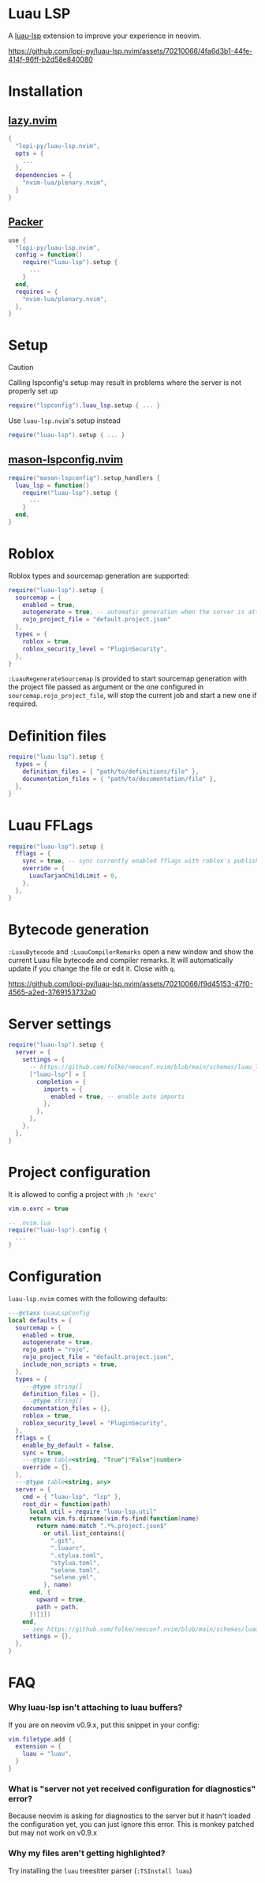 # Luau LSP

A [luau-lsp](https://github.com/JohnnyMorganz/luau-lsp/) extension to improve your experience in neovim.

https://github.com/lopi-py/luau-lsp.nvim/assets/70210066/4fa6d3b1-44fe-414f-96ff-b2d58e840080

# Installation

## [lazy.nvim](https://github.com/folke/lazy.nvim)

```lua
{
  "lopi-py/luau-lsp.nvim",
  opts = {
    ...
  },
  dependencies = {
    "nvim-lua/plenary.nvim",
  }
}
```

## [Packer](https://github.com/wbthomason/packer.nvim)

```lua
use {
  "lopi-py/luau-lsp.nvim",
  config = function()
    require("luau-lsp").setup {
      ...
    }
  end,
  requires = {
    "nvim-lua/plenary.nvim",
  },
}
```

# Setup

> [!CAUTION]
> Calling lspconfig's setup may result in problems where the server is not properly set up
> ```lua
> require("lspconfig").luau_lsp.setup { ... }
> ```
> Use `luau-lsp.nvim`'s setup instead
> ```lua
> require("luau-lsp").setup { ... }
> ```

## [mason-lspconfig.nvim](https://github.com/williamboman/mason-lspconfig.nvim)

```lua
require("mason-lspconfig").setup_handlers {
  luau_lsp = function()
    require("luau-lsp").setup {
      ...
    }
  end,
}
```

# Roblox

Roblox types and sourcemap generation are supported:

```lua
require("luau-lsp").setup {
  sourcemap = {
    enabled = true,
    autogenerate = true, -- automatic generation when the server is attached
    rojo_project_file = "default.project.json"
  },
  types = {
    roblox = true,
    roblox_security_level = "PluginSecurity",
  },
}
```

`:LuauRegenerateSourcemap` is provided to start sourcemap generation with the project file passed as argument or the one configured in `sourcemap.rojo_project_file`, will stop the current job and start a new one if required.

# Definition files

```lua
require("luau-lsp").setup {
  types = {
    definition_files = { "path/to/definitions/file" },
    documentation_files = { "path/to/documentation/file" },
  },
}
```

# Luau FFLags

```lua
require("luau-lsp").setup {
  fflags = {
    sync = true, -- sync currently enabled fflags with roblox's published fflags
    override = {
      LuauTarjanChildLimit = 0,
    },
  },
}
```

# Bytecode generation

`:LuauBytecode` and `:LuauCompilerRemarks` open a new window and show the current Luau file bytecode and compiler remarks. It will automatically update if you change the file or edit it. Close with `q`.

https://github.com/lopi-py/luau-lsp.nvim/assets/70210066/f9d45153-47f0-4565-a2ed-3769153732a0

# Server settings

```lua
require("luau-lsp").setup {
  server = {
    settings = {
      -- https://github.com/folke/neoconf.nvim/blob/main/schemas/luau_lsp.json
      ["luau-lsp"] = {
        completion = {
          imports = {
            enabled = true, -- enable auto imports
          },
        },
      },
    },
  },
}
```

# Project configuration

It is allowed to config a project with `:h 'exrc'`

```lua
vim.o.exrc = true
```

```lua
-- .nvim.lua
require("luau-lsp").config {
  ...
}
```

# Configuration

`luau-lsp.nvim` comes with the following defaults:

```lua
---@class LuauLspConfig
local defaults = {
  sourcemap = {
    enabled = true,
    autogenerate = true,
    rojo_path = "rojo",
    rojo_project_file = "default.project.json",
    include_non_scripts = true,
  },
  types = {
    ---@type string[]
    definition_files = {},
    ---@type string[]
    documentation_files = {},
    roblox = true,
    roblox_security_level = "PluginSecurity",
  },
  fflags = {
    enable_by_default = false,
    sync = true,
    ---@type table<string, "True"|"False"|number>
    override = {},
  },
  ---@type table<string, any>
  server = {
    cmd = { "luau-lsp", "lsp" },
    root_dir = function(path)
      local util = require "luau-lsp.util"
      return vim.fs.dirname(vim.fs.find(function(name)
        return name:match ".*%.project.json$"
          or util.list_contains({
            ".git",
            ".luaurc",
            ".stylua.toml",
            "stylua.toml",
            "selene.toml",
            "selene.yml",
          }, name)
      end, {
        upward = true,
        path = path,
      })[1])
    end,
    -- see https://github.com/folke/neoconf.nvim/blob/main/schemas/luau_lsp.json
    settings = {},
  },
}
```

# FAQ
### Why luau-lsp isn't attaching to luau buffers?
If you are on neovim v0.9.x, put this snippet in your config:
```lua
vim.filetype.add {
  extension = {
    luau = "luau",
  }
}
```

### What is "server not yet received configuration for diagnostics" error?
Because neovim is asking for diagnostics to the server but it hasn't loaded the configuration yet, you can just ignore this error. This is monkey patched but may not work on v0.9.x

### Why my files aren't getting highlighted?
Try installing the `luau` treesitter parser (`:TSInstall luau`)
